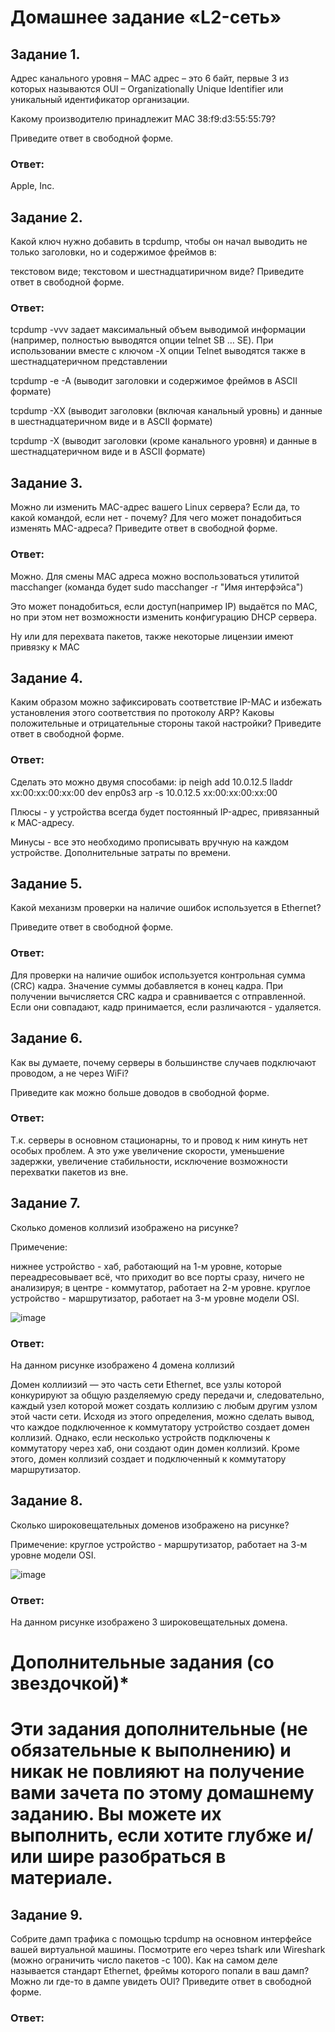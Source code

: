 # Домашнее задание «L2-сеть»

## Задание 1.

Адрес канального уровня – MAC адрес – это 6 байт, первые 3 из которых называются OUI – Organizationally Unique Identifier или уникальный идентификатор организации.

Какому производителю принадлежит MAC 38:f9:d3:55:55:79?

Приведите ответ в свободной форме.

### Ответ:

Apple, Inc.

## Задание 2.

Какой ключ нужно добавить в tcpdump, чтобы он начал выводить не только заголовки, но и содержимое фреймов в:

текстовом виде;
текстовом и шестнадцатиричном виде?
Приведите ответ в свободной форме.

### Ответ:

tcpdump -vvv задает максимальный объем выводимой информации (например, полностью выводятся опции telnet SB … SE). При использовании вместе с ключом -X опции Telnet выводятся также в шестнадцатеричном представлении

tcpdump -e -A (выводит заголовки и содержимое фреймов в ASCII формате)

tcpdump -XX (выводит заголовки (включая канальный уровнь) и данные в шестнадцатеричном виде и в ASCII формате)

tcpdump -X (выводит заголовки (кроме канального уровня) и данные в шестнадцатеричном виде и в ASCII формате)


## Задание 3.

Можно ли изменить MAC-адрес вашего Linux сервера?
Если да, то какой командой, если нет - почему?
Для чего может понадобиться изменять MAC-адреса?
Приведите ответ в свободной форме.

### Ответ:

Можно. 
Для смены MAC адреса можно воспользоваться утилитой macchanger (команда будет sudo macchanger -r "Имя интерфэйса")

Это может понадобиться, если доступ(например IP) выдаётся по MAC, но при этом нет возможности изменить конфигурацию DHCP сервера.

Ну или для перехвата пакетов, также некоторые лицензии имеют привязку к MAC


## Задание 4.

Каким образом можно зафиксировать соответствие IP-MAC и избежать установления этого соответствия по протоколу ARP?
Каковы положительные и отрицательные стороны такой настройки?
Приведите ответ в свободной форме.

### Ответ:

Сделать это можно двумя способами:
ip neigh add 10.0.12.5 lladdr хх:00:хх:00:хх:00 dev enp0s3
arp -s 10.0.12.5 хх:00:хх:00:хх:00

Плюсы - у устройства всегда будет постоянный IP-адрес, привязанный к MAC-адресу. 

Минусы - все это необходимо прописывать вручную на каждом устройстве. Дополнительные затраты по времени.


## Задание 5.

Какой механизм проверки на наличие ошибок используется в Ethernet?

Приведите ответ в свободной форме.

### Ответ:

Для проверки на наличие ошибок используется контрольная сумма (CRC) кадра. Значение суммы добавляется в конец кадра. При получении вычисляется CRC кадра и сравнивается с отправленной. Если они совпадают, кадр принимается, если различаются - удаляется.

## Задание 6.

Как вы думаете, почему серверы в большинстве случаев подключают проводом, а не через WiFi?

Приведите как можно больше доводов в свободной форме.

### Ответ:

Т.к. серверы в основном стационарны, то и провод к ним кинуть нет особых проблем. А это уже увеличение скорости, уменьшение задержки, увеличение стабильности, исключение возможности перехватки пакетов из вне.


## Задание 7.

Сколько доменов коллизий изображено на рисунке?

Примечение:

нижнее устройство - хаб, работающий на 1-м уровне, которые переадресовывает всё, что приходит во все порты сразу, ничего не анализируя;
в центре - коммутатор, работает на 2-м уровне.
круглое устройство - маршрутизатор, работает на 3-м уровне модели OSI.

![image](https://user-images.githubusercontent.com/121933872/218745228-cedde8dc-098f-4aad-a2f1-634d2029dc25.png)


### Ответ:

На данном рисунке изображено 4 домена коллизий

Домен коллиизий — это часть сети Ethernet, все узлы которой конкурируют за общую разделяемую среду передачи и, следовательно, каждый узел которой может создать коллизию с любым другим узлом этой части сети. Исходя из этого определения, можно сделать вывод, что каждое подключенное к коммутатору устройство создает домен коллизий. Однако, если несколько устройств подключены к коммутатору через хаб, они создают один домен коллизий. Кроме этого, домен коллизий создает и подключенный к коммутатору маршрутизатор.

## Задание 8.

Сколько широковещательных доменов изображено на рисунке?

Примечение: круглое устройство - маршрутизатор, работает на 3-м уровне модели OSI.

![image](https://user-images.githubusercontent.com/121933872/218745185-058c6602-5108-456e-92b6-34a5043463a3.png)


### Ответ:

На данном рисунке изображено 3 широковещательных домена.


# Дополнительные задания (со звездочкой)*
# Эти задания дополнительные (не обязательные к выполнению) и никак не повлияют на получение вами зачета по этому домашнему заданию. Вы можете их выполнить, если хотите глубже и/или шире разобраться в материале.

## Задание 9.

Собрите дамп трафика с помощью tcpdump на основном интерфейсе вашей виртуальной машины.
Посмотрите его через tshark или Wireshark (можно ограничить число пакетов -c 100).
Как на самом деле называется стандарт Ethernet, фреймы которого попали в ваш дамп?
Можно ли где-то в дампе увидеть OUI?
Приведите ответ в свободной форме.





### Ответ:


